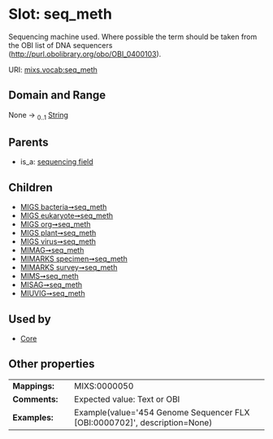
# Slot: seq_meth


Sequencing machine used. Where possible the term should be taken from the OBI list of DNA sequencers (http://purl.obolibrary.org/obo/OBI_0400103).

URI: [mixs.vocab:seq_meth](https://w3id.org/mixs/vocab/seq_meth)


## Domain and Range

None &#8594;  <sub>0..1</sub> [String](types/String.md)

## Parents

 *  is_a: [sequencing field](sequencing_field.md)

## Children

 *  [MIGS bacteria➞seq_meth](MIGS_bacteria_seq_meth.md)
 *  [MIGS eukaryote➞seq_meth](MIGS_eukaryote_seq_meth.md)
 *  [MIGS org➞seq_meth](MIGS_org_seq_meth.md)
 *  [MIGS plant➞seq_meth](MIGS_plant_seq_meth.md)
 *  [MIGS virus➞seq_meth](MIGS_virus_seq_meth.md)
 *  [MIMAG➞seq_meth](MIMAG_seq_meth.md)
 *  [MIMARKS specimen➞seq_meth](MIMARKS_specimen_seq_meth.md)
 *  [MIMARKS survey➞seq_meth](MIMARKS_survey_seq_meth.md)
 *  [MIMS➞seq_meth](MIMS_seq_meth.md)
 *  [MISAG➞seq_meth](MISAG_seq_meth.md)
 *  [MIUVIG➞seq_meth](MIUVIG_seq_meth.md)

## Used by

 * [Core](Core.md)

## Other properties

|  |  |  |
| --- | --- | --- |
| **Mappings:** | | MIXS:0000050 |
| **Comments:** | | Expected value: Text or OBI |
| **Examples:** | | Example(value='454 Genome Sequencer FLX [OBI:0000702]', description=None) |


